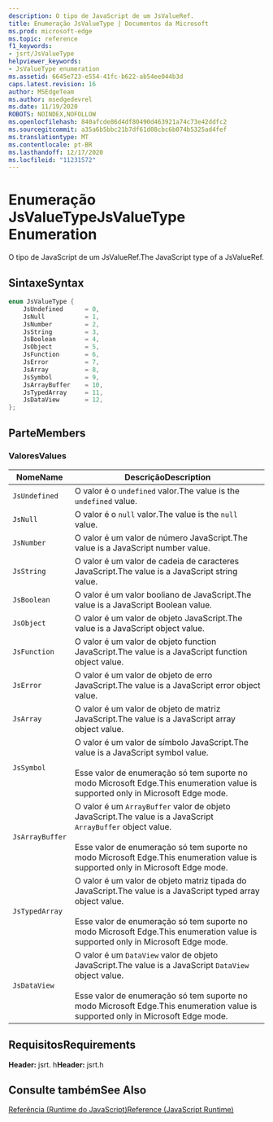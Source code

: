 ```yaml
---
description: O tipo de JavaScript de um JsValueRef.
title: Enumeração JsValueType | Documentos da Microsoft
ms.prod: microsoft-edge
ms.topic: reference
f1_keywords:
- jsrt/JsValueType
helpviewer_keywords:
- JsValueType enumeration
ms.assetid: 6645e723-e554-41fc-b622-ab54ee044b3d
caps.latest.revision: 16
author: MSEdgeTeam
ms.author: msedgedevrel
ms.date: 11/19/2020
ROBOTS: NOINDEX,NOFOLLOW
ms.openlocfilehash: 840afcde86d4df80490d463921a74c73e42ddfc2
ms.sourcegitcommit: a35a6b5bbc21b7df61d08cbc6b074b5325ad4fef
ms.translationtype: MT
ms.contentlocale: pt-BR
ms.lasthandoff: 12/17/2020
ms.locfileid: "11231572"
---
```

# <span data-ttu-id="12830-103">Enumeração JsValueType</span><span class="sxs-lookup"><span data-stu-id="12830-103">JsValueType Enumeration</span></span>

<span data-ttu-id="12830-104">O tipo de JavaScript de um JsValueRef.</span><span class="sxs-lookup"><span data-stu-id="12830-104">The JavaScript type of a JsValueRef.</span></span>  
  
## <span data-ttu-id="12830-105">Sintaxe</span><span class="sxs-lookup"><span data-stu-id="12830-105">Syntax</span></span>  
  
```cpp  
enum JsValueType {  
    JsUndefined      = 0,  
    JsNull           = 1,  
    JsNumber         = 2,  
    JsString         = 3,  
    JsBoolean        = 4,  
    JsObject         = 5,  
    JsFunction       = 6,  
    JsError          = 7,  
    JsArray          = 8,  
    JsSymbol         = 9,  
    JsArrayBuffer    = 10,  
    JsTypedArray     = 11,  
    JsDataView       = 12,  
};  
```  
  
## <span data-ttu-id="12830-106">Parte</span><span class="sxs-lookup"><span data-stu-id="12830-106">Members</span></span>  
  
### <span data-ttu-id="12830-107">Valores</span><span class="sxs-lookup"><span data-stu-id="12830-107">Values</span></span>  
  
|<span data-ttu-id="12830-108">Nome</span><span class="sxs-lookup"><span data-stu-id="12830-108">Name</span></span>|<span data-ttu-id="12830-109">Descrição</span><span class="sxs-lookup"><span data-stu-id="12830-109">Description</span></span>|  
|----------|-----------------|  
|`JsUndefined`|<span data-ttu-id="12830-110">O valor é o `undefined` valor.</span><span class="sxs-lookup"><span data-stu-id="12830-110">The value is the `undefined` value.</span></span>|  
|`JsNull`|<span data-ttu-id="12830-111">O valor é o `null` valor.</span><span class="sxs-lookup"><span data-stu-id="12830-111">The value is the `null` value.</span></span>|  
|`JsNumber`|<span data-ttu-id="12830-112">O valor é um valor de número JavaScript.</span><span class="sxs-lookup"><span data-stu-id="12830-112">The value is a JavaScript number value.</span></span>|  
|`JsString`|<span data-ttu-id="12830-113">O valor é um valor de cadeia de caracteres JavaScript.</span><span class="sxs-lookup"><span data-stu-id="12830-113">The value is a JavaScript string value.</span></span>|  
|`JsBoolean`|<span data-ttu-id="12830-114">O valor é um valor booliano de JavaScript.</span><span class="sxs-lookup"><span data-stu-id="12830-114">The value is a JavaScript Boolean value.</span></span>|  
|`JsObject`|<span data-ttu-id="12830-115">O valor é um valor de objeto JavaScript.</span><span class="sxs-lookup"><span data-stu-id="12830-115">The value is a JavaScript object value.</span></span>|  
|`JsFunction`|<span data-ttu-id="12830-116">O valor é um valor de objeto function JavaScript.</span><span class="sxs-lookup"><span data-stu-id="12830-116">The value is a JavaScript function object value.</span></span>|  
|`JsError`|<span data-ttu-id="12830-117">O valor é um valor de objeto de erro JavaScript.</span><span class="sxs-lookup"><span data-stu-id="12830-117">The value is a JavaScript error object value.</span></span>|  
|`JsArray`|<span data-ttu-id="12830-118">O valor é um valor de objeto de matriz JavaScript.</span><span class="sxs-lookup"><span data-stu-id="12830-118">The value is a JavaScript array object value.</span></span>|  
|`JsSymbol`|<span data-ttu-id="12830-119">O valor é um valor de símbolo JavaScript.</span><span class="sxs-lookup"><span data-stu-id="12830-119">The value is a JavaScript symbol value.</span></span><br /><br /> <span data-ttu-id="12830-120">Esse valor de enumeração só tem suporte no modo Microsoft Edge.</span><span class="sxs-lookup"><span data-stu-id="12830-120">This enumeration value is supported only in Microsoft Edge mode.</span></span>|  
|`JsArrayBuffer`|<span data-ttu-id="12830-121">O valor é um `ArrayBuffer` valor de objeto JavaScript.</span><span class="sxs-lookup"><span data-stu-id="12830-121">The value is a JavaScript `ArrayBuffer` object value.</span></span><br /><br /> <span data-ttu-id="12830-122">Esse valor de enumeração só tem suporte no modo Microsoft Edge.</span><span class="sxs-lookup"><span data-stu-id="12830-122">This enumeration value is supported only in Microsoft Edge mode.</span></span>|  
|`JsTypedArray`|<span data-ttu-id="12830-123">O valor é um valor de objeto matriz tipada do JavaScript.</span><span class="sxs-lookup"><span data-stu-id="12830-123">The value is a JavaScript typed array object value.</span></span><br /><br /> <span data-ttu-id="12830-124">Esse valor de enumeração só tem suporte no modo Microsoft Edge.</span><span class="sxs-lookup"><span data-stu-id="12830-124">This enumeration value is supported only in Microsoft Edge mode.</span></span>|  
|`JsDataView`|<span data-ttu-id="12830-125">O valor é um `DataView` valor de objeto JavaScript.</span><span class="sxs-lookup"><span data-stu-id="12830-125">The value is a JavaScript `DataView` object value.</span></span><br /><br /> <span data-ttu-id="12830-126">Esse valor de enumeração só tem suporte no modo Microsoft Edge.</span><span class="sxs-lookup"><span data-stu-id="12830-126">This enumeration value is supported only in Microsoft Edge mode.</span></span>|  
  
## <span data-ttu-id="12830-127">Requisitos</span><span class="sxs-lookup"><span data-stu-id="12830-127">Requirements</span></span>  
 <span data-ttu-id="12830-128">**Header:** jsrt. h</span><span class="sxs-lookup"><span data-stu-id="12830-128">**Header:** jsrt.h</span></span>  
  
## <span data-ttu-id="12830-129">Consulte também</span><span class="sxs-lookup"><span data-stu-id="12830-129">See Also</span></span>  
 [<span data-ttu-id="12830-130">Referência (Runtime do JavaScript)</span><span class="sxs-lookup"><span data-stu-id="12830-130">Reference (JavaScript Runtime)</span></span>](../chakra-hosting/reference-javascript-runtime.md)
